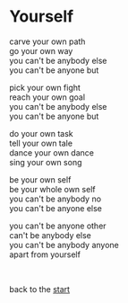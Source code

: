 # Yourself

carve your own path\
go your own way\
you can't be anybody else\
you can't be anyone but 

pick your own fight\
reach your own goal\
you can't be anybody else\
you can't be anyone but

do your own task\
tell your own tale\
dance your own dance\
sing your own song

be your own self\
be your whole own self\
you can't be anybody no\
you can't be anyone else

you can't be anyone other\
can't be anybody else\
you can't be anybody anyone\
apart from yourself

<br>

back to the [start](/)
